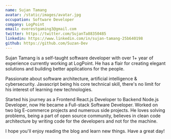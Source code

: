 ```yaml
---
name: Sujan Tamang
avatar: /static/images/avatar.jpg
occupation: Software Developer
company: LogPoint
email: everestgaming3@gmail.com
twitter: https://twitter.com/SujanTa88350485
linkedin: https://www.linkedin.com/in/sujan-tamang-25b640198
github: https://github.com/Suzan-Dev
---
```


Sujan Tamang is a self-taught software developer with over 1+ year of experience currently working at LogPoint. He has a flair for creating elegant solutions and building better applications for the people.

Passionate about software architecture, artificial intelligence & cybersecurity. Javascript being his core technical skill, there's no limit for his interest of learning new technologies.

Started his journey as a Frontend React.js Developer to Backend Node.js Developer, now He became a Full-stack Software Developer. Worked on two big E-commerce projects and numerous side projects. He loves solving problems, being a part of open source community, believes in clean code architecture by writing code for the developers and not for the machine.

I hope you'll enjoy reading the blog and learn new things. Have a great day!
